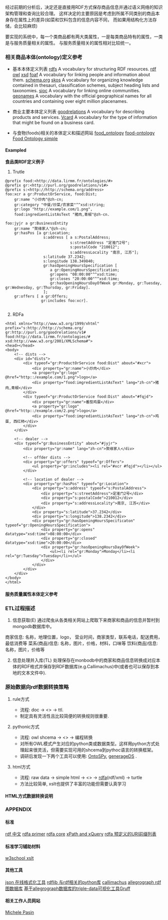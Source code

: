 ### 

经过前期的分析后，决定还是直接用RDF方式保存商品信息并通过语义网络的知识架构管理和查询比较合理。
这样决定的主要原因是考虑到所属不同类别的商品本身存在属性上的差异(如菜和饮料包含的信息内容不同，
而如果用结构化方法存储，会比较麻烦)

要实现的系统中，每一个类商品都有两大类属性，一是每类商品特有的属性，一类是与服务质量相关的属性。
与服务质量相关的属性相对比较统一。

### 相关商品本体(ontology)定义参考

* 基本本体定义列表
    [rdfs](http://www.w3.org/2000/01/rdf-schema#) A vocabulary for structuring RDF resources.
    [rdf](http://www.w3.org/1999/02/22-rdf-syntax-ns#) 
    [owl](http://www.w3.org/2002/07/owl#) 
    [xsd](http://www.w3.org/2001/XMLSchema#)
    [foaf](http://xmlns.com/foaf/0.1/) A vocabulary for linking people and information about them.
    [schema.org](http://schema.org/)
    [skos](http://www.w3.org/2004/02/skos/) A vocabulary for organizing knowledge contained in thesauri, classification schemes, subject heading lists and taxonomies.
    [sioc](http://rdfs.org/sioc/spec/) A vocabulary for linking online communities.
    [geonames](http://www.geonames.org/) A vocabulary with the official geographical names for all countries and containing over eight million placenames.

* 商业主要本体定义列表
    [goodrelations](http://www.heppnetz.de/ontologies/goodrelations/v1) A vocabulary for describing products and services.
    [Vcard](http://www.w3.org/TR/vcard-rdf/) A vocabulary for the type of information that might be found on a business card.

* 与食物(foods)相关的本体定义和描述网站
    [food_ontology](http://data.lirmm.fr/ontologies/food)
    [food-ontology](http://www.dataversity.net/tag/food-ontology/)
    [Food Ontology simple](http://fruct.org/publications/abstract13/files/Kol.pdf)

#### Exampled 
**食品类RDF定义例子**

1. Trutle

```
@prefix food:<http://data.lirmm.fr/ontologies/#>
@prefix gr:<http://purl.org/goodrelations/v1#>
@prefix s:<http://http://schema.org/address>
foo:xcr a gr:ProductOrService, food:Dist;
    gr:name "小炒肉"@zh-cn;
    gr:category "中餐/炒菜/农家菜"^^xsd:string;
    gr:logo "http://example.com/1.png",
    food:ingredientListAsText "猪肉,青椒"@zh-cn.

foo:jyjr a gr:BusinessEntity
    gr:name "聚缘家人"@zh-cn;
    gr:hasPos [a gr:Location;
                 s:address [ a s:PostalAddress;
                             s:streetAddress "定淮门2号";
                             s:postalCode "210012";
                             s:addressLocality "南京, 江苏"];
                 s:latitude 37.2342;
                 s:longitude 138.349840;
                 gr:hasOpeningHoursSpecification [
                    a gr:OpeningHoursSpecification;
                    gr:opens "08:00:00"^^xsd:time;
                    gr:closes "20:00:00"^^xsd:time;
                    gr:hasOpeningHoursDayOfWeek gr:Monday, gr:Tuesday, gr:Wednesday, gr:Thursday, gr:Friday].
                 ];
    gr:offers [ a gr:Offers;
                gr:includes foo:xcr].
    
```

2. RDFa 

```
<html xmlns="http://www.w3.org/1999/xhtml" prefix="s:http://http://schema.org/ gr:http://purl.org/goodrelations/v1# food:http://data.lirmm.fr/ontologies/# xsd:http://www.w3.org/2001/XMLSchema#">
<head></head>
<body>
    <!-- dists -->
    <div id="dists">
        <div typeof="gr:ProductOrService food:Dist" about="#xcr">
            <div property="gr:name">小炒肉</div>
            <a property="gr:logo" @href="http::/example.com/1.png">logo</a>
            <div property="food:imgredientListAsText" lang="zh-cn">猪肉,青椒</div>
        </div>
        <div typeof="gr:ProductOrService food:Dist" about="#fqjd">
            <div property="gr:name">番茄鸡蛋</div>
            <a property="gr:logo" @href="http::/example.com/2.png">logo</a>
            <div property="food:imgredientListAsText" lang="zh-cn">鸡蛋, 西红柿</div>
        </div>
    </div>

    <!-- dealer -->
    <div typeof="gr:BusinessEntity" about="#jyjr">
        <div property="gr:name" lang="zh-cn">聚缘家人</div>

        <!-- offder dists -->
        <div property="gr:offers" typeof="gr:Offers">
            <ul property="gr:includes"><li rel="#xcr #fqjd"></li></ul>
        </div>

        <!-- location of dealer -->
        <div property="gr:hasPos" typeof="gr:Location">
            <div property="s:address" typeof="s:PostalAddress">
                <div property="s:streetAddress">定淮门2号</div>
                <div property="s:postalCode">210012</div>
                <div property="s:addressLocality">南京, 江苏</div>
            </div>
            <div property="s:latitude">37.2342</div>
            <div property="s:longitude">138.2342</div>
            <div property="gr:hasOpeningHoursSpecificaton" typeof="gr:OpeningHoursSpecification">
                <div property="gr:opens" datatype="xsd:time">08:00:00</div>
                <div property="gr:closed" datatype="xsd:time">20:00:00</div>
                <div property="gr:hasOpeningHoursDayOfWeek">
                    <ul><li rel="gr:Monday">Monday</li><li rel="gr:Tuesday">Tuesday</li></ul>
                </div>
            </div>
        </div>
    </div>
</body>
</html>
```

####  服务质量属性本体定义参考

### ETL过程描述

1. 信息获取(E)
通过爬虫从各类相关网站上爬取下来商家和商品的信息并暂村到mongodb数据库中。

商家信息: 名称，地理位置，logo， 营业时间，商家类型，联系电话，配送费用，最低消费等
菜系(商品)信息: 名称，图片，价格，材料，口味等
饮料(商品)信息: 名称，图片，价格等

2. 信息处理并入库(TL)
处理保存在monbodb中的商家和商品信息转换成对应本体的RDF格式并保存到RDF数据库(e.g.Callimachus)中(或者也可以保存到本地的文本文件中).

### 原始数据向rdf数据转换策略

1. rule方式
    * 流程: doc -> <<rule>> -> ttl.
    * 制定具有灵活性且比较简便的转换规则很重要. 

2. pythonic方式
    * 流程: owl shcema -> <<pythonic>> -> 编程转换
    * 对所有OWL模式产生对应的python类或数据类型。这样用python方式处理起来很灵活，但需要实现可用的shcema到pythoc语言的转换框架。
    * 调研后发现一下两个工具可以使用: [OntoSPy](https://github.com/lambdamusic/OntoSPy), [generageDS](http://pythonhosted.org/generateDS/) .

3. html方式
    * 流程: raw data -> simple html -> <<xslt>> -> [rdfa](http://www.w3.org/TR/rdfa-primer/#bib-rdfa-core)(rdf/xml) -> turtle
    * 方法比较简单, xslt也提供了丰富的功能但需要认真学习

#### HTML方式数据转换说明


### APPENDIX

#### 标准
[rdf 中文](http://zh.transwiki.org/cn/rdfprimer.htm)
[rdfa primer](http://www.w3.org/TR/rdfa-primer/)
[rdfa core](http://www.w3.org/TR/rdfa-core/)
[xPath and xQuery](http://www.w3.org/TR/xpath-functions-30/)
[rdfa 预定义的URI前缀列表](http://www.w3.org/2011/rdfa-context/rdfa-1.1)

#### 标准学习辅助材料
[w3school xslt](http://www.w3school.com.cn/xsl/index.asp)

#### 其他工具
[json 在线格式化工具](http://www.bejson.com/)
[rdflib 与rdf相关的python库](https://github.com/RDFLib/rdflib)
[callimachus](http://callimachusproject.org/)
[allegrograph rdf图数据库](http://franz.com/agraph/allegrograph/)
[基于allegrograph数据库的triple-data可视化工具Gruff](http://franz.com/agraph/gruff/)

#### 相关工作人员网站
[Michele Pasin](http://www.michelepasin.org/)

